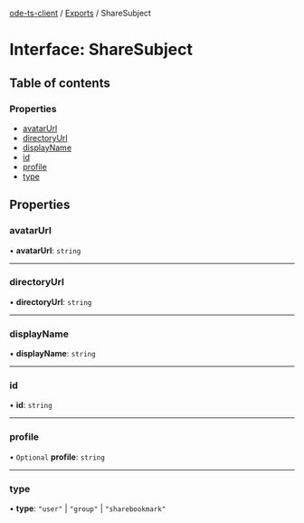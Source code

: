 [ode-ts-client](../README.md) / [Exports](../modules.md) / ShareSubject

# Interface: ShareSubject

## Table of contents

### Properties

- [avatarUrl](ShareSubject.md#avatarurl)
- [directoryUrl](ShareSubject.md#directoryurl)
- [displayName](ShareSubject.md#displayname)
- [id](ShareSubject.md#id)
- [profile](ShareSubject.md#profile)
- [type](ShareSubject.md#type)

## Properties

### avatarUrl

• **avatarUrl**: `string`

___

### directoryUrl

• **directoryUrl**: `string`

___

### displayName

• **displayName**: `string`

___

### id

• **id**: `string`

___

### profile

• `Optional` **profile**: `string`

___

### type

• **type**: ``"user"`` \| ``"group"`` \| ``"sharebookmark"``
